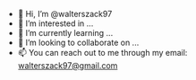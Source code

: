 - 👋 Hi, I’m @walterszack97
- 👀 I’m interested in ...
- 🌱 I’m currently learning ...
- 💞️ I’m looking to collaborate on ...
- 📫 You can reach out to me through my email: walterszack97@gmail.com

<!---
walterszack97/walterszack97 is a ✨ special ✨ repository because its `README.md` (this file) appears on your GitHub profile.
You can click the Preview link to take a look at your changes.
--->
